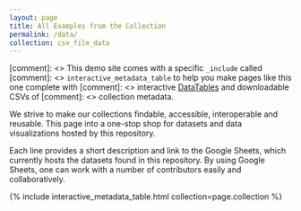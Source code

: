 ```yaml
---
layout: page
title: All Examples from the Collection
permalink: /data/
collection: csv_file_data
---
```

[comment]: <> This demo site comes with a specific `_include` called 
[comment]: <> `interactive_metadata_table` to help you make pages like this one complete with 
[comment]: <> interactive [DataTables](https://datatables.net/) and downloadable CSVs of [comment]: <> collection metadata.

We strive to make our collections findable, accessible, interoperable and reusable. This page into a one-stop shop for datasets and data visualizations hosted by this repository.

Each line provides a short description and link to the Google Sheets, which currently hosts the datasets found in this repository. By using Google Sheets, one can work with a number of contributors easily and collaboratively.

{% include interactive_metadata_table.html collection=page.collection %}
